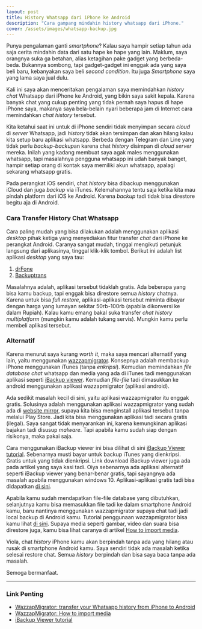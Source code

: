 ```yaml
---
layout: post
title: History Whatsapp dari iPhone ke Android 
description: "Cara gampang mindahin history whatsapp dari iPhone."
cover: /assets/images/whatsapp-backup.jpg
---
```


Punya pengalaman ganti *smartphone*? Kalau saya hampir setiap tahun ada saja cerita mindahin data dari satu hape ke hape yang lain. Maklum, saya orangnya suka ga betahan, alias ketagihan pake gadget yang berbeda-beda. Bukannya sombong, tapi gadget-gadget ini enggak ada yang saya beli baru, kebanyakan saya beli *second condition*. Itu juga *Smartphone* saya yang lama saya jual dulu.

Kali ini saya akan menceritakan pengalaman saya memindahkan *history chat* Whatsapp dari iPhone ke Android, yang bikin saya sakit kepala. Karena banyak chat yang cukup penting yang tidak pernah saya hapus di hape iPhone saya, makanya saya bela-belain nyari beberapa jam di Internet cara memindahkan *chat history* tersebut. 

Kita ketahui saat ini untuk di iPhone sendiri tidak menyimpan secara *cloud* di *server* Whatsapp, jadi *history* tidak akan tersimpan dan akan hilang kalau kita setup baru aplikasi whatsapp. Berbeda dengan Telegram dan Line yang tidak perlu *backup*-*backup*an karena chat *history* disimpan di *cloud server* mereka. Inilah yang kadang membuat saya agak males menggunakan whatsapp, tapi masalahnya pengguna whatsapp ini udah banyak banget, hampir setiap orang di kontak saya memiliki akun whatsapp, apalagi sekarang whatsapp gratis.

Pada perangkat iOS sendiri, chat *history* bisa dibackup menggunakan iCloud dan juga *backup* via iTunes. Kelemahannya tentu saja ketika kita mau pindah platform dari iOS ke Android. Karena *backup* tadi tidak bisa direstore begitu aja di Android.

### Cara Transfer History Chat Whatsapp

Cara paling mudah yang bisa dilakukan adalah menggunakan aplikasi *desktop* pihak ketiga yang menyediakan fitur transfer *chat* dari iPhone ke perangkat Android. Caranya sangat mudah, tinggal mengikuti petunjuk langsung dari aplikasinya, tinggal klik-klik tombol. Berikut ini adalah list aplikasi *desktop* yang saya tau:

1. [drFone](https://drfone.wondershare.com/android-data-recovery.html)
2. [Backuptrans](http://www.backuptrans.com/android-iphone-whatsapp-transfer-plus.html)

Masalahnya adalah, aplikasi tersebut tidaklah gratis. Ada beberapa yang bisa kamu backup, tapi enggak bisa direstore semua *history* chatnya. Karena untuk bisa *full restore*, aplikasi-aplikasi tersebut miminta dibayar dengan harga yang lumayan sekitar 50rb-100rb (apabila dikonversi ke dalam Rupiah). Kalau kamu emang bakal suka transfer *chat history multiplatform* (mungkin kamu adalah tukang servis). Mungkin kamu perlu membeli aplikasi tersebut.

### Alternatif

Karena menurut saya kurang *worth it*, maka saya mencari alternatif yang lain, yaitu menggunakan [wazzapmigrator](https://www.wazzapmigrator.com/). Konsepnya adalah membackup iPhone menggunakan iTunes (tanpa *enkripsi*). Kemudian memindahkan *file database chat* whatsapp dan media yang ada di iTunes tadi menggunakan aplikasi seperti [iBackup viewer](http://www.imactools.com/iphonebackupviewer/). Kemudian *file-file* tadi dimasukkan ke android menggunakan aplikasi wazzapmigrator (aplikasi android).

Ada sedikit masalah kecil di sini, yaitu aplikasi wazzapmigrator itu enggak gratis. Solusinya adalah menggunakan aplikasi wazzapmigrator yang sudah ada di [website mirror](http://uapk.org/wazzap-migrator-pro-v-3-0-42-apk/), supaya kita bisa menginstall aplikasi tersebut tanpa melalui Play Store. Jadi kita bisa menggunakan aplikasi tadi secara gratis (ilegal). Saya sangat tidak menyarankan ini, karena kemungkinan aplikasi bajakan tadi disusup *malware*. Tapi apabila kamu sudah siap dengan risikonya, maka pakai saja.

Cara menggunakan iBackup viewer ini bisa dilihat di sini [iBackup Viewer tutorial](https://www.wazzapmigrator.com/ibackup-viewer-tutorial). Sebenarnya musti bayar untuk backup iTunes yang dienkripsi. Gratis untuk yang tidak dienkripsi. Link download iBackup viewer juga ada pada artikel yang saya kasi tadi. Oiya sebenarnya ada aplikasi alternatif seperti iBackup viewer yang benar-benar gratis, tapi sayangnya ada masalah apabila menggunakan windows 10. Aplikasi-aplikasi gratis tadi bisa didapatkan [di sini](https://www.wazzapmigrator.com/iphone-backup-browser-custom-build).

Apabila kamu sudah mendapatkan file-file database yang dibutuhkan, selanjutnya kamu bisa memasukkan file tadi ke dalam smartphone Android kamu, baru nantinya menggunakan wazzapmigrator supaya chat tadi jadi local backup di Android kamu. Tutorial penggunaan wazzapmigrator bisa kamu lihat [di sini](https://www.wazzapmigrator.com/). Supaya media seperti gambar, video dan suara bisa direstore juga, kamu bisa lihat caranya di artikel [How to import media](https://www.wazzapmigrator.com/faq/how-import-media).

Viola, chat *history* iPhone kamu akan berpindah tanpa ada yang hilang atau rusak di smartphone Android kamu. Saya sendiri tidak ada masalah ketika selesai restore chat. Semua *history* berpindah dan bisa saya baca tanpa ada masalah.

Semoga bermanfaat.

---

### Link Penting

- [WazzapMigrator: transfer your Whatsapp history from iPhone to Android](https://www.wazzapmigrator.com/)
- [WazzapMigrator: How to import media](https://www.wazzapmigrator.com/faq/how-import-media)
- [iBackup Viewer tutorial](https://www.wazzapmigrator.com/ibackup-viewer-tutorial)



